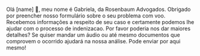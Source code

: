Olá [name] 👋, meu nome é Gabriela, da Rosenbaum Advogados. Obrigado por preencher nosso formulário sobre o seu problema com voo. Recebemos informações a respeito de seu caso e certamente podemos lhe ajudar com o processo de indenizacao. Por favor poderia nos dar maiores detalhes? Se quiser mandar um áudio ou até mesmo documentos que comprovem o ocorrido ajudará na nossa análise. Pode enviar por aqui mesmo!

